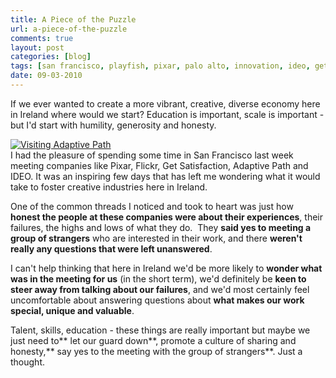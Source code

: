 ```yaml
---
title: A Piece of the Puzzle
url: a-piece-of-the-puzzle
comments: true
layout: post
categories: [blog]
tags: [san francisco, playfish, pixar, palo alto, innovation, ideo, get satisfaction, flickr, design, cross creative, creativity, creative culture, adaptive path, featured]
date: 09-03-2010
---
```

<p class="intro">If we ever wanted to create a more vibrant, creative, diverse economy here in Ireland where would we start? Education is important, scale is important - but I'd start with humility, generosity and honesty.</p>
<a href="http://www.flickr.com/photos/paulmmay/4410207217/"  title="Visiting Adaptive Path by paulmmay, on Flickr"><img src="http://farm5.static.flickr.com/4022/4410207217_a079fed5c8.jpg" class="photo" alt="Visiting Adaptive Path" /></a><br />
I had the pleasure of spending some time in San Francisco last week meeting companies like Pixar, Flickr, Get Satisfaction, Adaptive Path and IDEO. It was an inspiring few days that has left me wondering what it would take to foster creative industries here in Ireland. 

One of the common threads I noticed and took to heart was just how **honest the people at these companies were about their experiences**, their failures, the highs and lows of what they do.&nbsp; They **said yes to meeting a group of strangers** who are interested in their work, and there **weren't really any questions that were left unanswered**.

I can't help thinking that here in Ireland we'd be more likely to **wonder what was in the meeting for us** (in the short term), we'd definitely be **keen to steer away from talking about our failures**, and we'd most certainly feel uncomfortable about answering questions about **what makes our work special, unique and valuable**.&nbsp; 

Talent, skills, education - these things are really important but maybe we just need to** let our guard down**, promote a culture of sharing and honesty,** say yes to the meeting with the group of strangers**. Just a thought.



